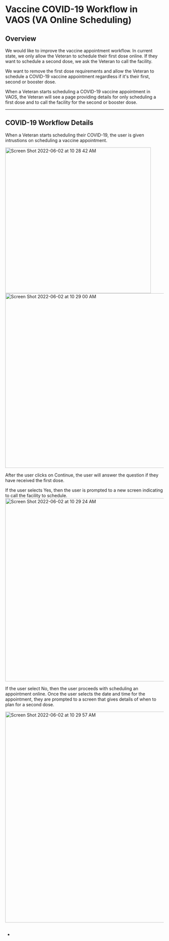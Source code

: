# Vaccine COVID-19 Workflow in VAOS (VA Online Scheduling) 

## Overview

We would like to improve the vaccine appointment workflow. In current state, we only allow the Veteran to schedule their first dose online. If they want to schedule a second dose, we ask the Veteran to call the facility. 

We want to remove the first dose requirements and allow the Veteran to schedule a COVID-19 vaccine appointment regardless if it's their first, second or booster dose. 

When a Veteran starts scheduling a COVID-19 vaccine appointment in VAOS, the Veteran will see a page providing details for only scheduling a first dose and to call the facility for the second or booster dose. 
 
---

## COVID-19 Workflow Details 

When a Veteran starts scheduling their COVID-19, the user is given intrustions on scheduling a vaccine appointment. 

<img width="463" alt="Screen Shot 2022-06-02 at 10 28 42 AM" src="https://user-images.githubusercontent.com/90797205/171653767-4bfe645a-c66d-47c0-9224-bb8e8cd17545.png">

<img width="555" alt="Screen Shot 2022-06-02 at 10 29 00 AM" src="https://user-images.githubusercontent.com/90797205/171653837-ecfecb61-7f73-4692-9ca4-e4c37b6eb510.png">

After the user clicks on Continue, the user will answer the question if they have received the first dose. 

If the user selects Yes, then the user is prompted to a new screen indicating to call the facility to schedule. 
<img width="582" alt="Screen Shot 2022-06-02 at 10 29 24 AM" src="https://user-images.githubusercontent.com/90797205/171654242-8e74ea61-b995-4480-89df-baf3febe8356.png">


If the user select No, then the user proceeds with scheduling an appointment online. Once the user selects the date and time for the appointment, they are prompted to a screen that gives details of when to plan for a second dose. 

<img width="670" alt="Screen Shot 2022-06-02 at 10 29 57 AM" src="https://user-images.githubusercontent.com/90797205/171654444-2b78717d-89d0-4992-8c30-1c76ca375679.png">


## 
-

